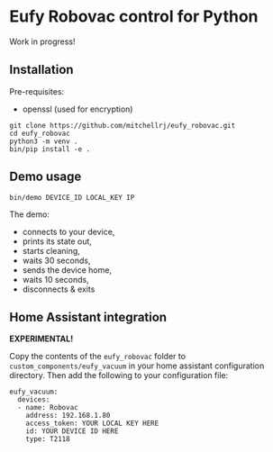 # Eufy Robovac control for Python

Work in progress!

## Installation
Pre-requisites:
* openssl (used for encryption)

```
git clone https://github.com/mitchellrj/eufy_robovac.git
cd eufy_robovac
python3 -m venv .
bin/pip install -e .
```

## Demo usage
```
bin/demo DEVICE_ID LOCAL_KEY IP
```

The demo:
* connects to your device,
* prints its state out,
* starts cleaning,
* waits 30 seconds,
* sends the device home,
* waits 10 seconds,
* disconnects & exits

## Home Assistant integration

**EXPERIMENTAL!**

Copy the contents of the `eufy_robovac` folder to `custom_components/eufy_vacuum` in your home assistant configuration directory. Then add the following to your configuration file:

```
eufy_vacuum:
  devices:
  - name: Robovac
    address: 192.168.1.80
    access_token: YOUR LOCAL KEY HERE
    id: YOUR DEVICE ID HERE
    type: T2118
```
